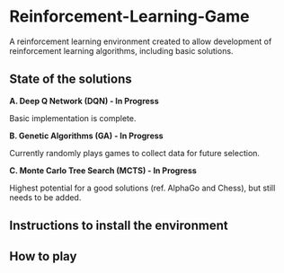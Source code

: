 # Reinforcement-Learning-Game

A reinforcement learning environment created to allow development of reinforcement learning algorithms, including basic solutions.


## State of the solutions

**A. Deep Q Network (DQN) - In Progress**

Basic implementation is complete.


**B. Genetic Algorithms (GA) - In Progress**

Currently randomly plays games to collect data for future selection.


**C. Monte Carlo Tree Search (MCTS) - In Progress**

Highest potential for a good solutions (ref. AlphaGo and Chess), but still needs to be added. 


## Instructions to install the environment

## How to play
